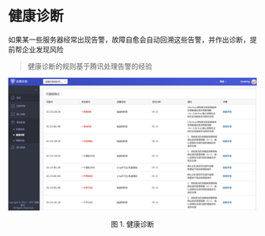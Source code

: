 # 健康诊断
如果某一些服务器经常出现告警，故障自愈会自动回溯这些告警，并作出诊断，提前帮企业发现风险

> 健康诊断的规则基于腾讯处理告警的经验

![](../assets/14955238707264.jpg)
<center>图 1. 健康诊断</center>
